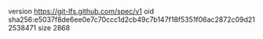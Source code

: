 version https://git-lfs.github.com/spec/v1
oid sha256:e5037f8de6ee0e7c70ccc1d2cb49c7b147f18f5351f06ac2872c09d212538471
size 2868
